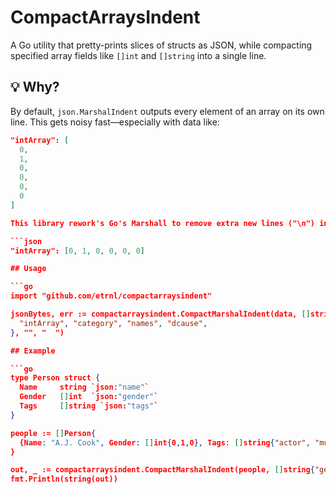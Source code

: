 # CompactArraysIndent

A Go utility that pretty-prints slices of structs as JSON, while compacting specified array fields like `[]int` and `[]string` into a single line.

## 💡 Why?

By default, `json.MarshalIndent` outputs every element of an array on its own line. This gets noisy fast—especially with data like:

```json
"intArray": [
  0,
  1,
  0,
  0,
  0,
  0
]

This library rework's Go's Marshall to remove extra new lines ("\n") in arrays within entries while preserving structure and indentation of your JSON.

```json
"intArray": [0, 1, 0, 0, 0, 0]

## Usage

```go
import "github.com/etrnl/compactarraysindent"

jsonBytes, err := compactarraysindent.CompactMarshalIndent(data, []string{
  "intArray", "category", "names", "dcause",
}, "", "  ")

## Example

```go
type Person struct {
  Name     string `json:"name"`
  Gender   []int  `json:"gender"`
  Tags     []string `json:"tags"`
}

people := []Person{
  {Name: "A.J. Cook", Gender: []int{0,1,0}, Tags: []string{"actor", "musician"}},
}

out, _ := compactarraysindent.CompactMarshalIndent(people, []string{"gender", "tags"}, "", "  ")
fmt.Println(string(out))